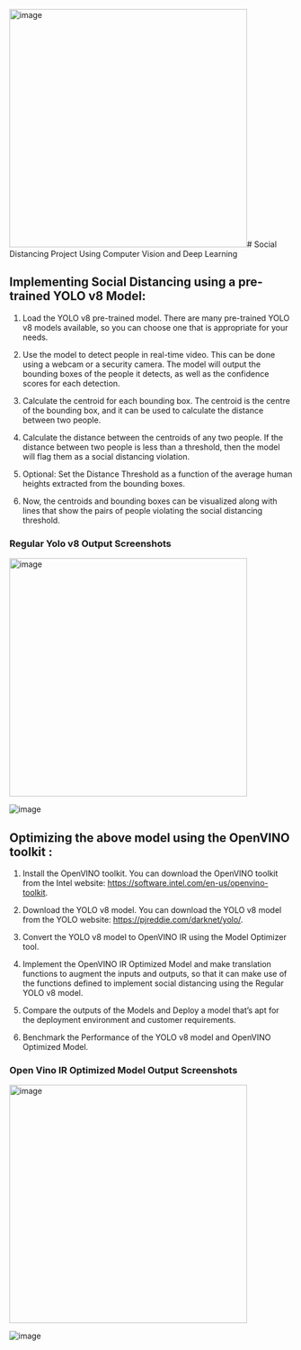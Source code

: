 <img width="423" alt="image" src="https://github.com/URK20CS3026SHAWN/intelunnati_One_Hot_Encoder/assets/80960850/12e9dee9-2ce7-4d2d-8f66-4353163c0c0b"># Social Distancing Project Using Computer Vision and Deep Learning

## Implementing Social Distancing using a pre-trained YOLO v8 Model:
1.	Load the YOLO v8 pre-trained model. There are many pre-trained YOLO v8 models available, so you can choose one that is appropriate for your needs.

2.	Use the model to detect people in real-time video. This can be done using a webcam or a security camera. The model will output the bounding boxes of the people it detects, as well as the confidence scores for each detection.

3.	Calculate the centroid for each bounding box. The centroid is the centre of the bounding box, and it can be used to calculate the distance between two people.

4.	Calculate the distance between the centroids of any two people. If the distance between two people is less than a threshold, then the model will flag them as a social distancing violation.

5.	Optional: Set the Distance Threshold as a function of the average human heights extracted from the bounding boxes.

6.	Now, the centroids and bounding boxes can be visualized along with lines that show the pairs of people violating the social distancing threshold.

### Regular Yolo v8 Output Screenshots
<img width="423" alt="image" src="https://github.com/URK20CS3026SHAWN/intelunnati_One_Hot_Encoder/assets/80960850/16210d51-3025-4e7f-b164-5d56894de04a">

![image](https://github.com/URK20CS3026SHAWN/intelunnati_One_Hot_Encoder/assets/80960850/c39def79-2470-47e9-9b66-b556ee4f07e3)




## Optimizing the above model using the OpenVINO toolkit :
1.	Install the OpenVINO toolkit. You can download the OpenVINO toolkit from the Intel website: https://software.intel.com/en-us/openvino-toolkit.

2.	Download the YOLO v8 model. You can download the YOLO v8 model from the YOLO website: https://pjreddie.com/darknet/yolo/.

3.	Convert the YOLO v8 model to OpenVINO IR using the Model Optimizer tool.

4.	Implement the OpenVINO IR Optimized Model and make translation functions to augment the inputs and outputs, so that it can make use of the functions defined to implement social distancing using the Regular YOLO v8 model.

5.	Compare the outputs of the Models and Deploy a model that’s apt for the deployment environment and customer requirements.

6.	Benchmark the Performance of the YOLO v8 model and OpenVINO Optimized Model.

### Open Vino IR Optimized Model Output Screenshots
<img width="423" alt="image" src="https://github.com/URK20CS3026SHAWN/intelunnati_One_Hot_Encoder/assets/80960850/956ef6f5-12ca-49ce-ba44-c90e8b1bf8f0">

![image](https://github.com/URK20CS3026SHAWN/intelunnati_One_Hot_Encoder/assets/80960850/793159dd-2525-44e7-b2e5-17205a0000a7)










